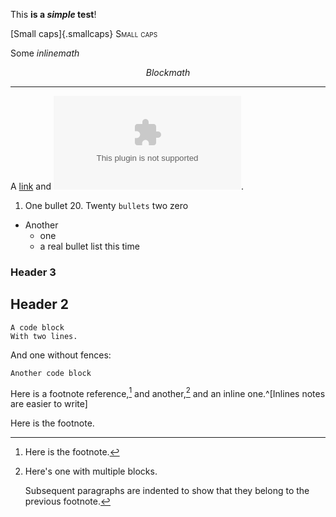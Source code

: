 This **is a _simple_ test**!

[Small caps]{.smallcaps}
<span class="smallcaps">Small caps</span>

Some $inline math$

$$Block math$$

---

A [link](google.com) and ![image](yahoo.com).

1. One bullet
	20. Twenty `bullets` two zero

* Another
    * one
    * a real bullet list this time

### Header 3

Header 2   
--------

```
A code block
With two lines. 
```

And one without fences:

    Another code block

Here is a footnote reference,[^1] and another,[^longnote] and an inline one.^[Inlines notes are easier to write]

Here is the footnote.

[^1]: Here is the footnote.

[^longnote]: Here's one with multiple blocks.

    Subsequent paragraphs are indented to show that they
belong to the previous footnote.